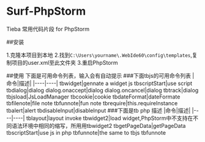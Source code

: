 Surf-PhpStorm
=======
Tieba 常用代码片段 for PhpStorm

##安装

1.克隆本项目到本地
2.找到`C:\Users\yourname\.WebIde60\config\templates`,复制项目的user.xml至此文件夹
3.重启PhpStorm

##使用
下面是可用命令列表，输入会有自动提示
###下面tbjs的可用命令列表
|命令|描述|
|----|----|
tbwidget|gennate a widget js
tbscriptStart|use script
tbdialog|dialog
dialog.onaccept|dialog
dialog.oncancel|dialog
tbtrack|dialog
tbjsload|JsLoadManager
tbcookie|cookie
tbdateFormat|dateFormate
tbfilenote|file note
tbfunnote|fun note
tbrequire|this.requireInstance
tbalert|alert
tbdisableInput|disableInput
###下面是tb php 描述
|命令|描述|
|----|----|
tblayout|layout invoke
tbwidget2|load widget,PhpStorm中不支持在不同语法环境中相同的缩写，所用用tbwidget2
tbgetPageData|getPageData
tbscriptStart|use js in php
tbfunnote|the same to tbjs tbfunnote
